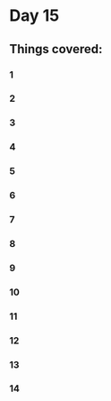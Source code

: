 # Day 15
## Things covered:
### 1
### 2
### 3
### 4
### 5
### 6
### 7
### 8
### 9
### 10
### 11
### 12
### 13
### 14